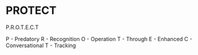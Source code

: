 # PROTECT
P.R.O.T.E.C.T

P - Predatory
R - Recognition
O - Operation
T - Through
E - Enhanced
C - Conversational
T - Tracking
